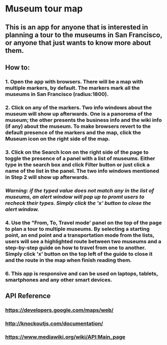 # Museum tour map

## This is an app for anyone that is interested in planning a tour to the museums in San Francisco, or anyone that just wants to know more about them.

## How to:
### 1. Open the app with browsers. There will be a map with multiple markers, by default. The markers mark all the museums in San Francisco (radius:1800).

### 2. Click on any of the markers. Two info windows about the museum will show up afterwards. One is a panoroma of the museum; the other presents the business info and the wiki info (if any) about the museum. To make browsers revert to the default presence of the markers and the map, click the Museum icon on the right side of the map.

### 3. Click on the Search Icon on the right side of the page to toggle the presence of a panel with a list of museums. Either type in the search box and click Filter button or just click a name of the list in the panel. The two info windows mentioned in Step 2 will show up afterwards.
### *Warning: if the typed value does not match any in the list of museums, an alert window will pop up to promt users to recheck their types. Simply click the 'x' button to close the alert window.*

### 4. Use the "From, To, Travel mode' panel on the top of the page to plan a tour to multiple museums. By selecting a starting point, an end point and a transportation mode from the lists, users will see a highlighted route between two museums and a step-by-step guide on how to travel from one to another. Simply click 'x' button on the top left of the guide to close it and the route in the map when finish reading them.

### 6. This app is responsive and can be used on laptops, tablets, smartphones and any other smart devices.

## API Reference
### https://developers.google.com/maps/web/
### http://knockoutjs.com/documentation/
### https://www.mediawiki.org/wiki/API:Main_page

